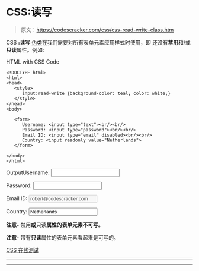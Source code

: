 # CSS:读写

> 原文：<https://codescracker.com/css/css-read-write-class.htm>

CSS **:读写** [伪类](/css/css-pseudo-classes.htm)在我们需要对所有表单元素应用样式时使用，即 还没有**禁用**和/或**只读**属性。例如:

HTML with CSS Code

```
<!DOCTYPE html>
<html>
<head>
   <style>
      input:read-write {background-color: teal; color: white;}
   </style>
</head>
<body>

   <form>
      Username: <input type="text"><br/><br/>
      Password: <input type="password"><br/><br/>
      Email ID: <input type="email" disabled><br/><br/>
      Country: <input readonly value="Netherlands">
   </form>

</body>
</html>
```

OutputUsername: <input type="text">

Password: <input type="password">

Email ID: <input type="email" disabled="disabled" value="robert@codescracker.com">

Country: <input readonly="readonly" value="Netherlands">

**注意-** 禁用**或**只读**属性的表单元素不可写。**

**注意-** 带有**只读**属性的表单元素看起来是可写的。

[CSS 在线测试](/exam/showtest.php?subid=5)

* * *

* * *